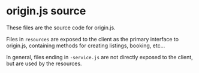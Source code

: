 # origin.js source

These files are the source code for origin.js.

Files in `resources` are exposed to the client as the primary interface to origin.js, containing methods for creating listings, booking, etc...

In general, files ending in `-service.js` are not directly exposed to the client, but are used by the resources.
